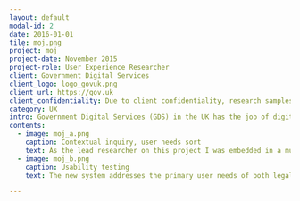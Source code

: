 ```yaml
---
layout: default
modal-id: 2
date: 2016-01-01
tile: moj.png
project: moj
project-date: November 2015
project-role: User Experience Researcher
client: Government Digital Services
client_logo: logo_govuk.png
client_url: https://gov.uk
client_confidentiality: Due to client confidentiality, research samples are only available on request.
category: UX
intro: Government Digital Services (GDS) in the UK has the job of digitally transforming government, to achieve this it operates more like a tech start up than a government organization. The Ministry of Justice (MOJ) is a government department which is focused on creating a digitally enabled criminal justice service. The challenge was to design a new digital channel for the submission and management of advocates bills for defense costs in the Crown Court. The system currently being used for submitting these claims is the accumulation of years of task specific processes on top of processes which all have numerous supporting forms and protocols. 
contents:
  - image: moj_a.png
    caption: Contextual inquiry, user needs sort
    text: As the lead researcher on this project I was embedded in a multi-disciplinary agile team and designed and executed the research plan from the discovery phase through to the beta launch. During discovery we mapped the end to end service and used a number of different sources of insight to identify user needs and develop an understanding of the  service’s users. This work allowed the team to focus the MVP on a billing application called ‘Advocate Defence Payments’. At the beginning of the alpha phase the designer prototyped some initial concepts for each user story. I used these for concept testing and as a stimulus to get a deeper understanding of the user needs. The prototype was iterated upon using build/measure/learn cycles throughout beta until it was at a point where users could begin to process claims and be paid via the system.
  - image: moj_b.png
    caption: Usability testing
    text: The new system addresses the primary user needs of both legal providers and government employees. Legal professionals can directly submit their claims from their case management system to the government processing centre, including all trial evidence. Claims will be queued and allocated via a custom built tool which will considerably reduce the hours currently involved in allocating claims to government employees. Another key issue which we solved was reducing the number of rejected claims, this was tackled first at the process level and secondly via a communication tool which will allow items to be resolved directly between the provider and government caseworker before the claim is assessed.

---
```

